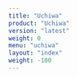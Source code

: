 ```yaml
---
title: "Uchiwa"
product: "Uchiwa"
version: "latest"
weight: 0
menu: "uchiwa"
layout: "index"
weight: -100
---
```


